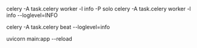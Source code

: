 <!-- Run celery command -->
celery -A task.celery worker -l info -P solo
celery -A task.celery worker -l info --loglevel=INFO

<!-- Run beat for scheduler -->
celery -A task.celery beat --loglevel=info

<!-- Run fastapi server -->
uvicorn main:app --reload